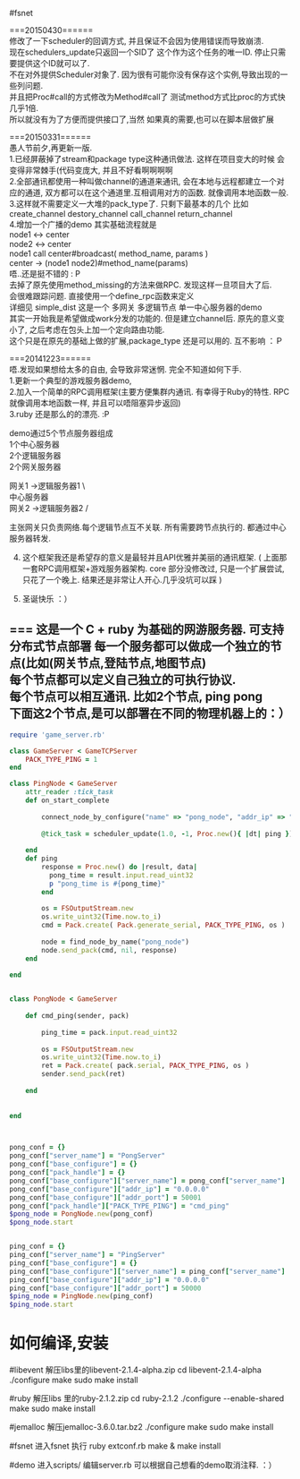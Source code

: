 #fsnet

===20150430======  
修改了一下scheduler的回调方式, 并且保证不会因为使用错误而导致崩溃.  
现在schedulers_update只返回一个SID了 这个作为这个任务的唯一ID. 停止只需要提供这个ID就可以了.  
不在对外提供Scheduler对象了. 因为很有可能你没有保存这个实例,导致出现的一些列问题.   
并且把Proc#call的方式修改为Method#call了  测试method方式比proc的方式快几乎1倍.  
所以就没有为了方便而提供接口了,当然 如果真的需要,也可以在脚本层做扩展   


===20150331======  
愚人节前夕,再更新一版.  
1.已经屏蔽掉了stream和package type这种通讯做法. 这样在项目变大的时候 会变得非常棘手(代码变庞大, 并且不好看啊啊啊啊   
2.全部通讯都使用一种叫做channel的通道来通讯, 会在本地与远程都建立一个对应的通道, 双方都可以在这个通道里.互相调用对方的函数.   就像调用本地函数一般.  
3.这样就不需要定义一大堆的pack_type了. 只剩下最基本的几个 比如 create_channel destory_channel call_channel return_channel  
4.增加一个广播的demo  其实基础流程就是  
node1 <-> center  
node2 <-> center  
node1 call center#broadcast( method_name, params )  
center -> (node1 node2)#method_name(params)  
唔..还是挺不错的 : P  
去掉了原先使用method_missing的方法来做RPC. 发现这样一旦项目大了后.   
会很难跟踪问题. 直接使用一个define_rpc函数来定义    
详细见 simple_dist  这是一个 多网关 多逻辑节点 单一中心服务器的demo  
其实一开始我是希望做成work分发的功能的. 但是建立channel后. 原先的意义变小了, 之后考虑在包头上加一个定向路由功能.   
这个只是在原先的基础上做的扩展,package_type 还是可以用的. 互不影响  ：Ｐ

  
===20141223======  
唔.发现如果想给太多的自由, 会导致非常迷惘. 完全不知道如何下手.  
1.更新一个典型的游戏服务器demo,   
2.加入一个简单的RPC调用框架(主要方便集群内通讯. 有幸得于Ruby的特性. RPC就像调用本地函数一样, 并且可以唔阻塞异步返回)  
3.ruby 还是那么的的漂亮. :P  

demo通过5个节点服务器组成  
1个中心服务器  
2个逻辑服务器  
2个网关服务器    

  
网关1 ->逻辑服务器1 \  
									中心服务器  
网关2 ->逻辑服务器2 /  
        

主张网关只负责网络.每个逻辑节点互不关联. 所有需要跨节点执行的. 都通过中心服务器转发.  
  
  
4. 这个框架我还是希望存的意义是最轻并且API优雅并美丽的通讯框架.  ( 上面那一套RPC调用框架+游戏服务器架构. core 部分没修改过, 只是一个扩展尝试, 只花了一个晚上.   结果还是非常让人开心.几乎没坑可以踩  )  
  
5. 圣诞快乐 ：）  
  
===
这是一个 C + ruby 为基础的网游服务器. 可支持分布式节点部署	
每一个服务都可以做成一个独立的节点(比如(网关节点,登陆节点,地图节点) 		  
每个节点都可以定义自己独立的可执行协议.  
每个节点可以相互通讯. 比如2个节点, ping pong				
下面这2个节点,是可以部署在不同的物理机器上的：）		  
---


``` ruby
require 'game_server.rb'

class GameServer < GameTCPServer
	PACK_TYPE_PING = 1
end

class PingNode < GameServer
	attr_reader :tick_task
	def on_start_complete
		
		connect_node_by_configure("name" => "pong_node", "addr_ip" => "0.0.0.0", "addr_port" => 50001)
		
		@tick_task = scheduler_update(1.0, -1, Proc.new(){ |dt| ping });
		
	end
	def ping
		response = Proc.new() do |result, data|
		  pong_time = result.input.read_uint32
		  p "pong_time is #{pong_time}"
		end
		
		os = FSOutputStream.new
		os.write_uint32(Time.now.to_i)
		cmd = Pack.create( Pack.generate_serial, PACK_TYPE_PING, os )
		
		node = find_node_by_name("pong_node")
		node.send_pack(cmd, nil, response)
	end
	
end


class PongNode < GameServer
	
	def cmd_ping(sender, pack)
		
		ping_time = pack.input.read_uint32
		
		os = FSOutputStream.new
		os.write_uint32(Time.now.to_i)
		ret = Pack.create( pack.serial, PACK_TYPE_PING, os )
		sender.send_pack(ret)
			
	end
	
	
end



pong_conf = {}
pong_conf["server_name"] = "PongServer"
pong_conf["base_configure"] = {}
pong_conf["pack_handle"] = {}
pong_conf["base_configure"]["server_name"] = pong_conf["server_name"]
pong_conf["base_configure"]["addr_ip"] = "0.0.0.0"
pong_conf["base_configure"]["addr_port"] = 50001
pong_conf["pack_handle"]["PACK_TYPE_PING"] = "cmd_ping"
$pong_node = PongNode.new(pong_conf)
$pong_node.start


ping_conf = {}
ping_conf["server_name"] = "PingServer"
ping_conf["base_configure"] = {}
ping_conf["base_configure"]["server_name"] = ping_conf["server_name"]
ping_conf["base_configure"]["addr_ip"] = "0.0.0.0"
ping_conf["base_configure"]["addr_port"] = 50000
$ping_node = PingNode.new(ping_conf)
$ping_node.start

``` 




# 如何编译,安装

#libevent
解压libs里的libevent-2.1.4-alpha.zip
cd libevent-2.1.4-alpha
./configure 
make
sudo make install

#ruby
解压libs 里的ruby-2.1.2.zip 
cd ruby-2.1.2
./configure --enable-shared
make
sudo make install

#jemalloc
解压jemalloc-3.6.0.tar.bz2
./configure
make
sudo make install

#fsnet
进入fsnet
执行
ruby extconf.rb
make & make install


#demo
进入scripts/ 
编辑server.rb
可以根据自己想看的demo取消注释. ：）

